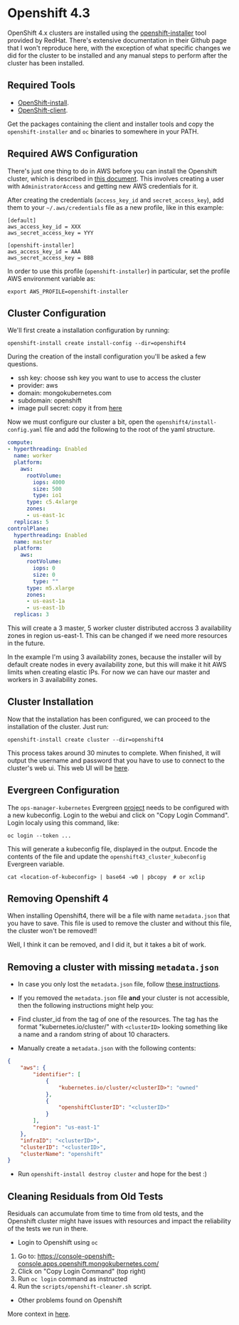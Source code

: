 # Openshift 4.3

OpenShift 4.x clusters are installed using the
[openshift-installer](https://github.com/openshift/installer) tool provided by
RedHat. There's extensive documentation in their Github page that I won't
reproduce here, with the exception of what specific changes we did for the
cluster to be installed and any manual steps to perform after the cluster has
been installed.

## Required Tools

* [OpenShift-install](https://mirror.openshift.com/pub/openshift-v4/clients/ocp/latest/).
* [OpenShift-client](https://mirror.openshift.com/pub/openshift-v4/clients/ocp/latest/).

Get the packages containing the client and installer tools and copy the
`openshift-installer` and `oc` binaries to somewhere in your PATH.

## Required AWS Configuration

There's just one thing to do in AWS before you can install the Openshift
cluster, which is described in [this
document](https://github.com/openshift/installer/blob/master/docs/user/aws/iam.md).
This involves creating a user with `AdministratorAccess` and getting new AWS
credentials for it.

After creating the credentials (`access_key_id` and `secret_access_key`), add
them to your `~/.aws/credentials` file as a new profile, like in this example:

```
[default]
aws_access_key_id = XXX
aws_secret_access_key = YYY

[openshift-installer]
aws_access_key_id = AAA
aws_secret_access_key = BBB
```

In order to use this profile (`openshift-installer`) in particular, set the
profile AWS environment variable as:

    export AWS_PROFILE=openshift-installer

## Cluster Configuration

We'll first create a installation configuration by running:

```
openshift-install create install-config --dir=openshift4
```

During the creation of the install configuration you'll be asked a few
questions.

* ssh key: choose ssh key you want to use to access the cluster
* provider: aws
* domain: mongokubernetes.com
* subdomain: openshift
* image pull secret: copy it from [here](https://cloud.redhat.com/openshift/install/aws/installer-provisioned)

Now we must configure our cluster a bit, open the
`openshift4/install-config.yaml` file and add the following to the root of the
yaml structure.

```yaml
compute:
- hyperthreading: Enabled
  name: worker
  platform:
    aws:
      rootVolume:
        iops: 4000
        size: 500
        type: io1
      type: c5.4xlarge
      zones:
      - us-east-1c
  replicas: 5
controlPlane:
  hyperthreading: Enabled
  name: master
  platform:
    aws:
      rootVolume:
        iops: 0
        size: 0
        type: ""
      type: m5.xlarge
      zones:
      - us-east-1a
      - us-east-1b
  replicas: 3
```

This will create a 3 master, 5 worker cluster distributed accross 3 availability
zones in region us-east-1. This can be changed if we need more resources in the
future.

In the example I'm using 3 availability zones, because the installer will by
default create nodes in every availability zone, but this will make it hit AWS
limits when creating elastic IPs. For now we can have our master and workers in
3 availability zones.

## Cluster Installation

Now that the installation has been configured, we can proceed to the
installation of the cluster. Just run:

    openshift-install create cluster --dir=openshift4

This process takes around 30 minutes to complete. When finished, it will output
the username and password that you have to use to connect to the cluster's web
ui. This web UI will be
[here](https://console-openshift-console.apps.openshift.mongokubernetes.com).

## Evergreen Configuration

The `ops-manager-kubernetes` Evergreen
[project](https://evergreen.mongodb.com/projects##ops-manager-kubernetes) needs
to be configured with a new kubeconfig. Login to the webui and click on "Copy
Login Command". Login localy using this command, like:

    oc login --token ...

This will generate a kubeconfig file, displayed in the output. Encode the
contents of the file and update the `openshift43_cluster_kubeconfig` Evergreen
variable.

    cat <location-of-kubeconfig> | base64 -w0 | pbcopy  # or xclip

## Removing Openshift 4

When installing Openshift4, there will be a file with name `metadata.json` that
you have to save. This file is used to remove the cluster and without this file,
the cluster won't be removed!!

Well, I think it can be removed, and I did it, but it takes a bit of work.

## Removing a cluster with missing `metadata.json`

* In case you only lost the `metadata.json` file, follow [these
instructions](https://access.redhat.com/solutions/3826921).

* If you removed the `metadata.json` file **and** your cluster is not
accessible, then the following instructions might help you:


* Find cluster_id from the tag of one of the resources. The tag has the format
  "kubernetes.io/cluster/<clusterID>" with `<clusterID>` looking something like
  a name and a random string of about 10 characters.
* Manually create a `metadata.json` with the following contents:

```json
{
    "aws": {
        "identifier": [
            {
                "kubernetes.io/cluster/<clusterID>": "owned"
            },
            {
                "openshiftClusterID": "<clusterID>"
            }
        ],
        "region": "us-east-1"
    },
    "infraID": "<clusterID>",
    "clusterID": "<clusterID>",
    "clusterName": "openshift"
}

```

* Run `openshift-install destroy cluster` and hope for the best :)


## Cleaning Residuals from Old Tests

Residuals can accumulate from time to time from old tests, and the Openshift
cluster might have issues with resources and impact the reliability of the tests
we run in there.

* Login to Openshift using `oc`

1. Go to: https://console-openshift-console.apps.openshift.mongokubernetes.com/
2. Click on "Copy Login Command" (top right)
3. Run `oc login` command as instructed
4. Run the `scripts/openshift-cleaner.sh` script.

* Other problems found on Openshift

More context in [here](https://jira.mongodb.org/browse/CLOUDP-76497).
